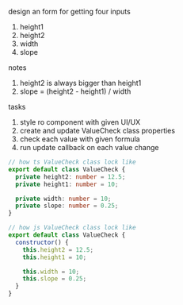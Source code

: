 design an form for getting four inputs

1. height1
2. height2
3. width
4. slope

notes

1. height2 is always bigger than height1
2. slope = (height2 - height1) / width

tasks

1. style ro component with given UI/UX
2. create and update ValueCheck class properties
3. check each value with given formula
4. run update callback on each value change

```typescript
// how ts ValueCheck class lock like
export default class ValueCheck {
  private height2: number = 12.5;
  private height1: number = 10;

  private width: number = 10;
  private slope: number = 0.25;
}
```

```javascript
// how js ValueCheck class lock like
export default class ValueCheck {
  constructor() {
    this.height2 = 12.5;
    this.height1 = 10;

    this.width = 10;
    this.slope = 0.25;
  }
}
```
